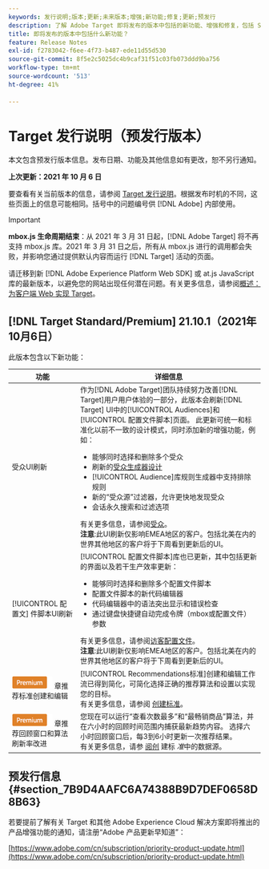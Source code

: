 ```yaml
---
keywords: 发行说明;版本;更新;未来版本;增强;新功能;修复;更新;预发行
description: 了解 Adobe Target 即将发布的版本中包括的新功能、增强和修复，包括 SDK、API 和 JavaScript 库。
title: 即将发布的版本中包括什么新功能？
feature: Release Notes
exl-id: f2783042-f6ee-4f73-b487-ede11d55d530
source-git-commit: 8f5e2c5025dc4b9caf31f51c03fb073ddd9ba756
workflow-type: tm+mt
source-wordcount: '513'
ht-degree: 41%

---
```


# Target 发行说明（预发行版本）

本文包含预发行版本信息。发布日期、功能及其他信息如有更改，恕不另行通知。

**上次更新：2021 年 10 月 6 日**

要查看有关当前版本的信息，请参阅 [Target 发行说明](release-notes.md)。根据发布时机的不同，这些页面上的信息可能相同。括号中的问题编号供 [!DNL Adobe] 内部使用。

>[!IMPORTANT]
>
>**mbox.js 生命周期结束**：从 2021 年 3 月 31 日起，[!DNL Adobe Target] 将不再支持 mbox.js 库。2021 年 3 月 31 日之后，所有从 mbox.js 进行的调用都会失败，并影响您通过提供默认内容而运行 [!DNL Target] 活动的页面。
>
>请迁移到新 [!DNL Adobe Experience Platform Web SDK] 或 at.js JavaScript 库的最新版本，以避免您的网站出现任何潜在问题。有关更多信息，请参阅[概述：为客户端 Web 实现 Target](/help/c-implementing-target/c-implementing-target-for-client-side-web/implement-target-for-client-side-web.md)。

## [!DNL Target Standard/Premium] 21.10.1（2021年10月6日）

此版本包含以下新功能：

| 功能 | 详细信息 |
| --- | --- |
|  受众UI刷新 | 作为[!DNL Adobe Target]团队持续努力改善[!DNL Target]用户用户体验的一部分，此版本会刷新[!DNL Target] UI中的[!UICONTROL Audiences]和[!UICONTROL 配置文件脚本]页面。 此更新可统一和标准化以前不一致的设计模式，同时添加新的增强功能，例如：<ul><li>能够同时选择和删除多个受众</li><li>刷新的[受众生成器设计](/help/c-target/c-audiences/create-audience.md)</li><li>[!UICONTROL Audience]库规则生成器中支持排除规则</li><li>新的“受众源”过滤器，允许更快地发现受众</li><li>会话永久搜索和过滤选项</li></ul>有关更多信息，请参阅[受众](/help/c-target/target.md)。<br>**注意**:此UI刷新仅影响EMEA地区的客户。包括北美在内的世界其他地区的客户将于下周看到更新后的UI。 |
| [!UICONTROL 配置文] 件脚本UI刷新 | [!UICONTROL 配置文件脚本]库也已更新，其中包括更新的界面以及若干生产效率更新：<ul><li>能够同时选择和删除多个配置文件脚本</li><li>配置文件脚本的新代码编辑器</li><li>代码编辑器中的语法突出显示和错误检查</li><li>通过键盘快捷键自动完成令牌（mbox或配置文件）参数</li></ul>有关更多信息，请参阅[访客配置文件](/help/c-target/c-visitor-profile/visitor-profile.md)。<br>**注意**:此UI刷新仅影响EMEA地区的客户。包括北美在内的世界其他地区的客户将于下周看到更新后的UI。 |
| ![Premium徽](/help/assets/premium.png) 章推荐标准创建和编辑 | [!UICONTROL Recommendations标准]创建和编辑工作流已得到简化，可简化选择正确的推荐算法和设置以实现您的目标。<br>有关更多信息，请参阅 [创建标准](/help/c-recommendations/c-algorithms/create-new-algorithm.md)。 |
| ![Premium徽](/help/assets/premium.png) 章推荐回顾窗口和算法刷新率改进 | 您现在可以运行“查看次数最多”和“最畅销商品”算法，并在六小时的回顾时间范围内捕获最新趋势内容。 选择六小时回顾窗口后，每3到6小时更新一次推荐结果。<br>有关更多信息，请参 [阅创](/help/c-recommendations/c-algorithms/create-new-algorithm.md#data-source) 建标 *准*&#x200B;中的数据源。 |

## 预发行信息 {#section_7B9D4AAFC6A74388B9D7DEF0658D8B63}

若要提前了解有关 Target 和其他 Adobe Experience Cloud 解决方案即将推出的产品增强功能的通知，请注册“Adobe 产品更新早知道”：

[https://www.adobe.com/cn/subscription/priority-product-update.html](https://www.adobe.com/cn/subscription/priority-product-update.html)
